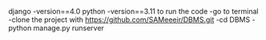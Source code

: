 django -version==4.0
python -version==3.11
          to run the code
-go to terminal
-clone the project with https://github.com/SAMeeeir/DBMS.git
-cd DBMS
-python manage.py runserver
